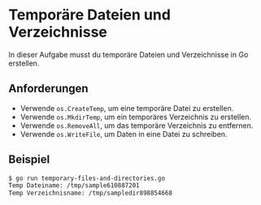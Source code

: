 # Temporäre Dateien und Verzeichnisse

In dieser Aufgabe musst du temporäre Dateien und Verzeichnisse in Go erstellen.

## Anforderungen

- Verwende `os.CreateTemp`, um eine temporäre Datei zu erstellen.
- Verwende `os.MkdirTemp`, um ein temporäres Verzeichnis zu erstellen.
- Verwende `os.RemoveAll`, um das temporäre Verzeichnis zu entfernen.
- Verwende `os.WriteFile`, um Daten in eine Datei zu schreiben.

## Beispiel

```sh
$ go run temporary-files-and-directories.go
Temp Dateiname: /tmp/sample610887201
Temp Verzeichnisname: /tmp/sampledir898854668
```
